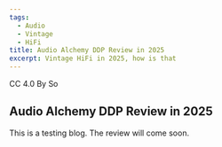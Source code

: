 ```yaml
---
tags:
  - Audio
  - Vintage
  - HiFi
title: Audio Alchemy DDP Review in 2025
excerpt: Vintage HiFi in 2025, how is that
---
```


CC 4.0 By So

## Audio Alchemy DDP Review in 2025 ##



This is a testing blog.
The review will come soon.


